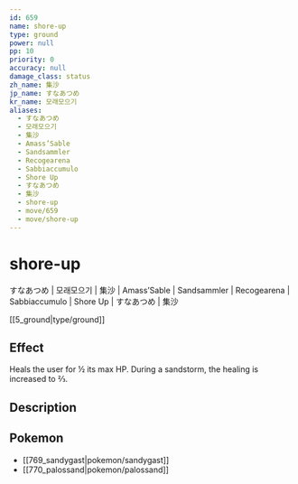 ```yaml
---
id: 659
name: shore-up
type: ground
power: null
pp: 10
priority: 0
accuracy: null
damage_class: status
zh_name: 集沙
jp_name: すなあつめ
kr_name: 모래모으기
aliases:
  - すなあつめ
  - 모래모으기
  - 集沙
  - Amass’Sable
  - Sandsammler
  - Recogearena
  - Sabbiaccumulo
  - Shore Up
  - すなあつめ
  - 集沙
  - shore-up
  - move/659
  - move/shore-up
---
```

# shore-up
    
すなあつめ | 모래모으기 | 集沙 | Amass’Sable | Sandsammler | Recogearena | Sabbiaccumulo | Shore Up | すなあつめ | 集沙

[[5_ground|type/ground]]

## Effect

Heals the user for ½ its max HP.  During a sandstorm, the healing is increased to ⅔.

## Description



## Pokemon

- [[769_sandygast|pokemon/sandygast]]
- [[770_palossand|pokemon/palossand]]

